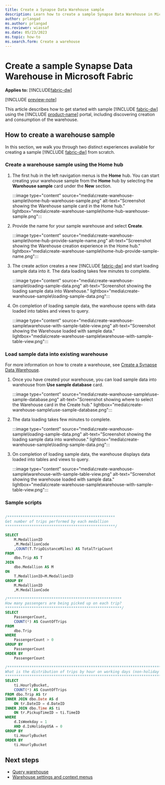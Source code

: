 ```yaml
---
title: Create a Synapse Data Warehouse sample
description: Learn how to create a sample Synapse Data Warehouse in Microsoft Fabric.
author: prlangad
ms.author: prlangad
ms.reviewer: wiassaf
ms.date: 05/23/2023
ms.topic: how-to
ms.search.form: Create a warehouse
---
```

# Create a sample Synapse Data Warehouse in Microsoft Fabric

**Applies to:** [!INCLUDE[fabric-dw](includes/applies-to-version/fabric-dw.md)]

[!INCLUDE [preview-note](../includes/preview-note.md)]

This article describes how to get started with sample [!INCLUDE [fabric-dw](includes/fabric-dw.md)] using the [!INCLUDE [product-name](../includes/product-name.md)] portal, including discovering creation and consumption of the warehouse.

## How to create a warehouse sample

In this section, we walk you through two distinct experiences available for creating a sample [!INCLUDE [fabric-dw](includes/fabric-dw.md)] from scratch.

### Create a warehouse sample using the Home hub

1. The first hub in the left navigation menus is the **Home** hub. You can start creating your warehouse sample from the **Home** hub by selecting the **Warehouse sample** card under the **New** section. 

   :::image type="content" source="media\create-warehouse-sample\home-hub-warehouse-sample.png" alt-text="Screenshot showing the Warehouse sample card in the Home hub." lightbox="media\create-warehouse-sample\home-hub-warehouse-sample.png":::

2. Provide the name for your sample warehouse and select **Create**. 

   :::image type="content" source="media\create-warehouse-sample\home-hub-provide-sample-name.png" alt-text="Screenshot showing the Warehouse creation experience in the Home hub." lightbox="media\create-warehouse-sample\home-hub-provide-sample-name.png":::

3. The create action creates a new [!INCLUDE [fabric-dw](includes/fabric-dw.md)] and start loading sample data into it. The data loading takes few minutes to complete.

   :::image type="content" source="media\create-warehouse-sample\loading-sample-data.png" alt-text="Screenshot showing the loading sample data into Warehouse." lightbox="media\create-warehouse-sample\loading-sample-data.png":::

4. On completion of loading sample data, the warehouse opens with data loaded into tables and views to query.

   :::image type="content" source="media\create-warehouse-sample\warehouse-with-sample-table-view.png" alt-text="Screenshot showing the Warehouse loaded with sample data." lightbox="media\create-warehouse-sample\warehouse-with-sample-table-view.png":::

### Load sample data into existing warehouse

For more information on how to create a warehouse, see [Create a Synapse Data Warehouse](create-warehouse.md).

1. Once you have created your warehouse, you can load sample data into warehouse from **Use sample database** card. 

   :::image type="content" source="media\create-warehouse-sample\use-sample-database.png" alt-text="Screenshot showing where to select the Warehouse card in the Create hub." lightbox="media\create-warehouse-sample\use-sample-database.png":::

2. The data loading takes few minutes to complete.

   :::image type="content" source="media\create-warehouse-sample\loading-sample-data.png" alt-text="Screenshot showing the loading sample data into warehouse." lightbox="media\create-warehouse-sample\loading-sample-data.png":::

3. On completion of loading sample data, the warehouse displays data loaded into tables and views to query.

   :::image type="content" source="media\create-warehouse-sample\warehouse-with-sample-table-view.png" alt-text="Screenshot showing the warehouse loaded with sample data." lightbox="media\create-warehouse-sample\warehouse-with-sample-table-view.png":::

### Sample scripts

```sql

/*************************************************
Get number of trips performed by each medallion
**************************************************/

SELECT 
    M.MedallionID
    ,M.MedallionCode
    ,COUNT(T.TripDistanceMiles) AS TotalTripCount
FROM   
    dbo.Trip AS T
JOIN   
    dbo.Medallion AS M
ON 
    T.MedallionID=M.MedallionID
GROUP BY 
    M.MedallionID
    ,M.MedallionCode

/****************************************************
How many passengers are being picked up on each trip?
*****************************************************/
SELECT
    PassengerCount,
    COUNT(*) AS CountOfTrips
FROM 
    dbo.Trip
WHERE 
    PassengerCount > 0
GROUP BY 
    PassengerCount
ORDER BY 
    PassengerCount

/*********************************************************************************
What is the distribution of trips by hour on working days (non-holiday weekdays)?
*********************************************************************************/
SELECT
    ti.HourlyBucket,
    COUNT(*) AS CountOfTrips
FROM dbo.Trip AS tr
INNER JOIN dbo.Date AS d
    ON tr.DateID = d.DateID
INNER JOIN dbo.Time AS ti
    ON tr.PickupTimeID = ti.TimeID
WHERE
    d.IsWeekday = 1
    AND d.IsHolidayUSA = 0
GROUP BY
    ti.HourlyBucket
ORDER BY
    ti.HourlyBucket
```

## Next steps

- [Query warehouse](query-warehouse.md)
- [Warehouse settings and context menus](settings-context-menus.md)